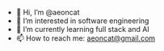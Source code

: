 - 👋 Hi, I’m @aeoncat
- 👀 I’m interested in software engineering
- 🌱 I’m currently learning full stack and AI
- 📫 How to reach me: aeoncat@gmail.com

<!---
aeoncat/aeoncat is a ✨ special ✨ repository because its `README.md` (this file) appears on your GitHub profile.
You can click the Preview link to take a look at your changes.
--->
